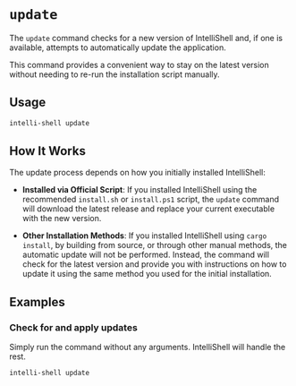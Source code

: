 # `update`

The `update` command checks for a new version of IntelliShell and, if one is available, attempts to automatically update
the application.

This command provides a convenient way to stay on the latest version without needing to re-run the installation script manually.

## Usage

```sh
intelli-shell update
```

## How It Works

The update process depends on how you initially installed IntelliShell:

- **Installed via Official Script**: If you installed IntelliShell using the recommended `install.sh` or `install.ps1`
  script, the `update` command will download the latest release and replace your current executable with the new version.

- **Other Installation Methods**: If you installed IntelliShell using `cargo install`, by building from source,
  or through other manual methods, the automatic update will not be performed. Instead, the command will check for the
  latest version and provide you with instructions on how to update it using the same method you used for the initial installation.

## Examples

### Check for and apply updates

Simply run the command without any arguments. IntelliShell will handle the rest.

```sh
intelli-shell update
```

